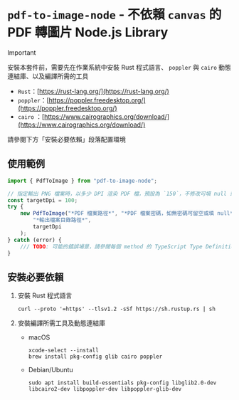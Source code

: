# `pdf-to-image-node` - 不依賴 `canvas` 的 PDF 轉圖片 Node.js Library

> [!IMPORTANT]  
> 安裝本套件前，需要先在作業系統中安裝 Rust 程式語言、 `poppler` 與 `cairo` 動態連結庫、以及編譯所需的工具
>
> -   `Rust`：[https://rust-lang.org/](https://rust-lang.org/)
> -   `poppler`：[https://poppler.freedesktop.org/](https://poppler.freedesktop.org/)
> -   `cairo` ：[https://www.cairographics.org/download/](https://www.cairographics.org/download/)
>
> 請參閱下方「安裝必要依賴」段落配置環境

## 使用範例

```javascript
import { PdfToImage } from "pdf-to-image-node";

// 指定輸出 PNG 檔案時，以多少 DPI 渲染 PDF 檔，預設為 `150`，不修改可填 null 或 undefined
const targetDpi = 100;
try {
    new PdfToImage("*PDF 檔案路徑*", "*PDF 檔案密碼，如無密碼可留空或填 null*").toImage(
        "*輸出檔案目錄路徑*",
        targetDpi
    );
} catch (error) {
    /// TODO: 可能的錯誤場景，請參閱每個 method 的 TypeScript Type Definition
}
```

## 安裝必要依賴

1. 安裝 Rust 程式語言

    ```
    curl --proto '=https' --tlsv1.2 -sSf https://sh.rustup.rs | sh
    ```

2. 安裝編譯所需工具及動態連結庫

    - macOS

        ```
        xcode-select --install
        brew install pkg-config glib cairo poppler
        ```

    - Debian/Ubuntu

        ```
        sudo apt install build-essentials pkg-config libglib2.0-dev libcairo2-dev libpoppler-dev libpoppler-glib-dev
        ```
